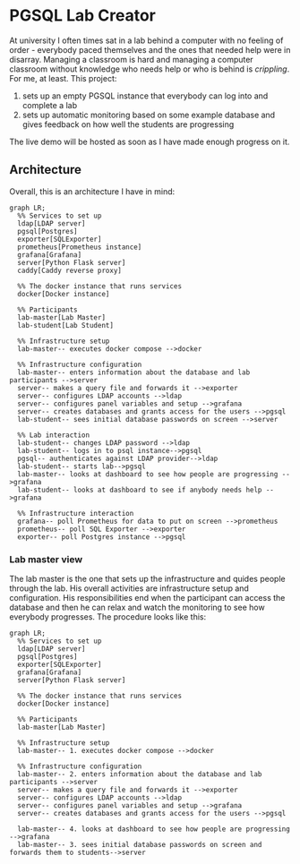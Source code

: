 # PGSQL Lab Creator

At university I often times sat in a lab behind a computer with no feeling of order - everybody paced themselves and the ones that needed help were in disarray. Managing a classroom is hard and managing a computer classroom without knowledge who needs help or who is behind is *crippling*. For me, at least. This project:

1. sets up an empty PGSQL instance that everybody can log into and complete a lab
2. sets up automatic monitoring based on some example database and gives feedback on how well the students are progressing

The live demo will be hosted as soon as I have made enough progress on it.

## Architecture

Overall, this is an architecture I have in mind:

```mermaid
graph LR;
  %% Services to set up
  ldap[LDAP server]
  pgsql[Postgres]
  exporter[SQLExporter]
  prometheus[Prometheus instance]
  grafana[Grafana]
  server[Python Flask server]
  caddy[Caddy reverse proxy]
  
  %% The docker instance that runs services
  docker[Docker instance]

  %% Participants 
  lab-master[Lab Master]
  lab-student[Lab Student]

  %% Infrastructure setup
  lab-master-- executes docker compose -->docker

  %% Infrastructure configuration
  lab-master-- enters information about the database and lab participants -->server
  server-- makes a query file and forwards it -->exporter
  server-- configures LDAP accounts -->ldap
  server-- configures panel variables and setup -->grafana
  server-- creates databases and grants access for the users -->pgsql
  lab-student-- sees initial database passwords on screen -->server

  %% Lab interaction
  lab-student-- changes LDAP password -->ldap
  lab-student-- logs in to psql instance-->pgsql
  pgsql-- authenticates against LDAP provider-->ldap
  lab-student-- starts lab-->pgsql
  lab-master-- looks at dashboard to see how people are progressing -->grafana
  lab-student-- looks at dashboard to see if anybody needs help -->grafana

  %% Infrastructure interaction
  grafana-- poll Prometheus for data to put on screen -->prometheus
  prometheus-- poll SQL Exporter -->exporter
  exporter-- poll Postgres instance -->pgsql
```

### Lab master view

The lab master is the one that sets up the infrastructure and quides people through the lab. His overall activities are infrastructure setup and configuration. His responsibilities end when the participant can access the database and then he can relax and watch the monitoring to see how everybody progresses. The procedure looks like this:

```mermaid
graph LR;
  %% Services to set up
  ldap[LDAP server]
  pgsql[Postgres]
  exporter[SQLExporter]
  grafana[Grafana]
  server[Python Flask server]
  
  %% The docker instance that runs services
  docker[Docker instance]

  %% Participants 
  lab-master[Lab Master]

  %% Infrastructure setup
  lab-master-- 1. executes docker compose -->docker

  %% Infrastructure configuration
  lab-master-- 2. enters information about the database and lab participants -->server
  server-- makes a query file and forwards it -->exporter
  server-- configures LDAP accounts -->ldap
  server-- configures panel variables and setup -->grafana
  server-- creates databases and grants access for the users -->pgsql

  lab-master-- 4. looks at dashboard to see how people are progressing -->grafana
  lab-master-- 3. sees initial database passwords on screen and forwards them to students-->server
```